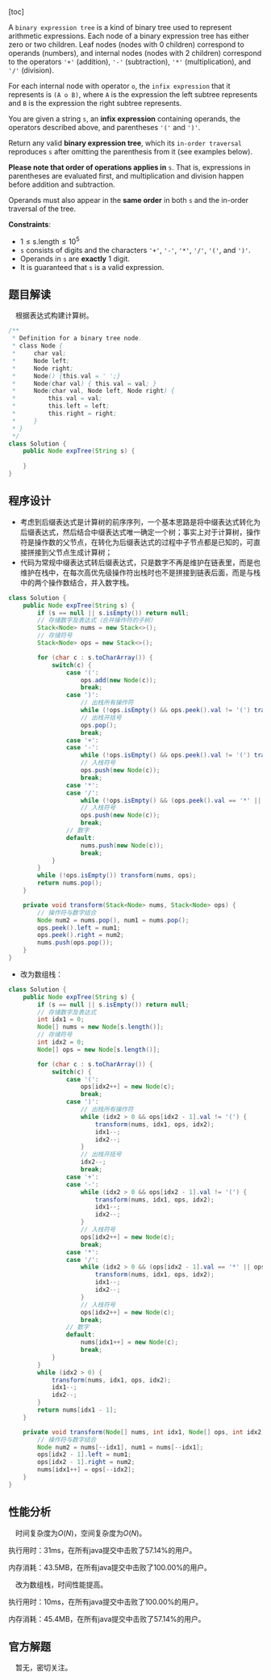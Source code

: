 [toc]

A `binary expression tree` is a kind of binary tree used to represent arithmetic expressions. Each node of a binary expression tree has either zero or two children. Leaf nodes (nodes with 0 children) correspond to operands (numbers), and internal nodes (nodes with 2 children) correspond to the operators `'+'` (addition), `'-'` (subtraction), `'*'` (multiplication), and `'/'` (division).

For each internal node with operator `o`, the `infix expression` that it represents is `(A o B)`, where `A` is the expression the left subtree represents and `B` is the expression the right subtree represents.

You are given a string `s`, an **infix expression** containing operands, the operators described above, and parentheses `'('` and `')'`.

Return any valid **binary expression tree**, which its `in-order traversal` reproduces `s` after omitting the parenthesis from it (see examples below).

**Please note that order of operations applies in** `s`. That is, expressions in parentheses are evaluated first, and multiplication and division happen before addition and subtraction.

Operands must also appear in the **same order** in both `s` and the in-order traversal of the tree.



**Constraints**:

* $1 \le \text{s.length} \le 10^5$
* `s` consists of digits and the characters `'+'`, `'-'`, `'*'`, `'/'`, `'('`, and `')'`.
* Operands in `s` are **exactly** $1$ digit.
* It is guaranteed that `s` is a valid expression.



## 题目解读

&emsp;根据表达式构建计算树。

```java
/**
 * Definition for a binary tree node.
 * class Node {
 *     char val;
 *     Node left;
 *     Node right;
 *     Node() {this.val = ' ';}
 *     Node(char val) { this.val = val; }
 *     Node(char val, Node left, Node right) {
 *         this.val = val;
 *         this.left = left;
 *         this.right = right;
 *     }
 * }
 */
class Solution {
    public Node expTree(String s) {
        
    }
}
```

## 程序设计

* 考虑到后缀表达式是计算树的前序序列，一个基本思路是将中缀表达式转化为后缀表达式，然后结合中缀表达式唯一确定一个树；事实上对于计算树，操作符是操作数的父节点，在转化为后缀表达式的过程中子节点都是已知的，可直接拼接到父节点生成计算树；
* 代码为常规中缀表达式转后缀表达式，只是数字不再是维护在链表里，而是也维护在栈中，在每次高优先级操作符出栈时也不是拼接到链表后面，而是与栈中的两个操作数结合，并入数字栈。

```java
class Solution {
    public Node expTree(String s) {
        if (s == null || s.isEmpty()) return null;
        // 存储数字及表达式（合并操作符的子树）
        Stack<Node> nums = new Stack<>();
        // 存储符号
        Stack<Node> ops = new Stack<>();

        for (char c : s.toCharArray()) {
            switch(c) {
                case '(':
                    ops.add(new Node(c));
                    break;
                case ')':
                    // 出栈所有操作符
                    while (!ops.isEmpty() && ops.peek().val != '(') transform(nums, ops);
                    // 出栈开括号
                    ops.pop();
                    break;
                case '+':
                case '-':
                    while (!ops.isEmpty() && ops.peek().val != '(') transform(nums, ops);
                    // 入栈符号
                    ops.push(new Node(c));
                    break;
                case '*':
                case '/':
                    while (!ops.isEmpty() && (ops.peek().val == '*' || ops.peek().val == '/')) transform(nums, ops);
                    // 入栈符号
                    ops.push(new Node(c));
                    break;
                // 数字
                default:
                    nums.push(new Node(c));
                    break;
            }
        }
        while (!ops.isEmpty()) transform(nums, ops);
        return nums.pop();
    }

    private void transform(Stack<Node> nums, Stack<Node> ops) {
        // 操作符与数字结合
        Node num2 = nums.pop(), num1 = nums.pop();
        ops.peek().left = num1;
        ops.peek().right = num2;
        nums.push(ops.pop());
    }
}
```

* 改为数组栈：

```java
class Solution {
    public Node expTree(String s) {
        if (s == null || s.isEmpty()) return null;
        // 存储数字及表达式
        int idx1 = 0;
        Node[] nums = new Node[s.length()];
        // 存储符号
        int idx2 = 0;
        Node[] ops = new Node[s.length()];

        for (char c : s.toCharArray()) {
            switch(c) {
                case '(':
                    ops[idx2++] = new Node(c);
                    break;
                case ')':
                    // 出栈所有操作符
                    while (idx2 > 0 && ops[idx2 - 1].val != '(') {
                        transform(nums, idx1, ops, idx2);
                        idx1--;
                        idx2--;
                    }
                    // 出栈开括号
                    idx2--;
                    break;
                case '+':
                case '-':
                    while (idx2 > 0 && ops[idx2 - 1].val != '(') {
                        transform(nums, idx1, ops, idx2);
                        idx1--;
                        idx2--;
                    }
                    // 入栈符号
                    ops[idx2++] = new Node(c);
                    break;
                case '*':
                case '/':
                    while (idx2 > 0 && (ops[idx2 - 1].val == '*' || ops[idx2 - 1].val == '/')) {
                        transform(nums, idx1, ops, idx2);
                        idx1--;
                        idx2--;
                    }
                    // 入栈符号
                    ops[idx2++] = new Node(c);
                    break;
                // 数字
                default:
                    nums[idx1++] = new Node(c);
                    break;
            }
        }
        while (idx2 > 0) {
            transform(nums, idx1, ops, idx2);
            idx1--;
            idx2--;
        }
        return nums[idx1 - 1];
    }

    private void transform(Node[] nums, int idx1, Node[] ops, int idx2) {
        // 操作符与数字结合
        Node num2 = nums[--idx1], num1 = nums[--idx1];
        ops[idx2 - 1].left = num1;
        ops[idx2 - 1].right = num2;
        nums[idx1++] = ops[--idx2];
    }
}
```

## 性能分析

&emsp;时间复杂度为$O(N)$，空间复杂度为$O(N)$。

执行用时：31ms，在所有java提交中击败了57.14%的用户。

内存消耗：43.5MB，在所有java提交中击败了100.00%的用户。

&emsp;改为数组栈，时间性能提高。

执行用时：10ms，在所有java提交中击败了100.00%的用户。

内存消耗：45.4MB，在所有java提交中击败了57.14%的用户。

## 官方解题

&emsp;暂无，密切关注。